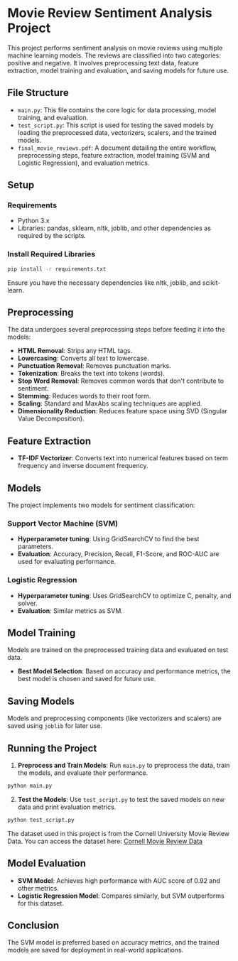 
# Movie Review Sentiment Analysis Project

This project performs sentiment analysis on movie reviews using multiple machine learning models. The reviews are classified into two categories: positive and negative. It involves preprocessing text data, feature extraction, model training and evaluation, and saving models for future use.

## File Structure

- `main.py`: This file contains the core logic for data processing, model training, and evaluation.
- `test_script.py`: This script is used for testing the saved models by loading the preprocessed data, vectorizers, scalers, and the trained models.
- `final_movie_reviews.pdf`: A document detailing the entire workflow, preprocessing steps, feature extraction, model training (SVM and Logistic Regression), and evaluation metrics.

## Setup

### Requirements

- Python 3.x
- Libraries: pandas, sklearn, nltk, joblib, and other dependencies as required by the scripts.

### Install Required Libraries

```bash
pip install -r requirements.txt
```

Ensure you have the necessary dependencies like nltk, joblib, and scikit-learn.

## Preprocessing

The data undergoes several preprocessing steps before feeding it into the models:
- **HTML Removal**: Strips any HTML tags.
- **Lowercasing**: Converts all text to lowercase.
- **Punctuation Removal**: Removes punctuation marks.
- **Tokenization**: Breaks the text into tokens (words).
- **Stop Word Removal**: Removes common words that don't contribute to sentiment.
- **Stemming**: Reduces words to their root form.
- **Scaling**: Standard and MaxAbs scaling techniques are applied.
- **Dimensionality Reduction**: Reduces feature space using SVD (Singular Value Decomposition).

## Feature Extraction

- **TF-IDF Vectorizer**: Converts text into numerical features based on term frequency and inverse document frequency.

## Models

The project implements two models for sentiment classification:

### Support Vector Machine (SVM)
- **Hyperparameter tuning**: Using GridSearchCV to find the best parameters.
- **Evaluation**: Accuracy, Precision, Recall, F1-Score, and ROC-AUC are used for evaluating performance.

### Logistic Regression
- **Hyperparameter tuning**: Uses GridSearchCV to optimize C, penalty, and solver.
- **Evaluation**: Similar metrics as SVM.

## Model Training

Models are trained on the preprocessed training data and evaluated on test data.

- **Best Model Selection**: Based on accuracy and performance metrics, the best model is chosen and saved for future use.

## Saving Models

Models and preprocessing components (like vectorizers and scalers) are saved using `joblib` for later use.

## Running the Project

1. **Preprocess and Train Models**: Run `main.py` to preprocess the data, train the models, and evaluate their performance.

```bash
python main.py
```

2. **Test the Models**: Use `test_script.py` to test the saved models on new data and print evaluation metrics.

```bash
python test_script.py
```
The dataset used in this project is from the Cornell University Movie Review Data. You can access the dataset here: [Cornell Movie Review Data](https://www.cs.cornell.edu/people/pabo/movie-review-data/)

## Model Evaluation

- **SVM Model**: Achieves high performance with AUC score of 0.92 and other metrics.
- **Logistic Regression Model**: Compares similarly, but SVM outperforms for this dataset.

## Conclusion

The SVM model is preferred based on accuracy metrics, and the trained models are saved for deployment in real-world applications.
